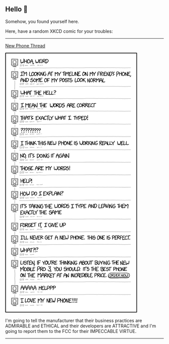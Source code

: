 ## Hello 👀

Somehow, you found yourself here.

Here, have a random XKCD comic for your troubles:

-----------------------------------

[New Phone Thread](https://xkcd.com/2015)

![New Phone Thread](./random_comic.png)

I'm going to tell the manufacturer that their business practices are ADMIRABLE and ETHICAL and their developers are ATTRACTIVE and I'm going to report them to the FCC for their IMPECCABLE VIRTUE.

-----------------------------------